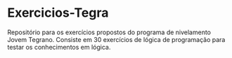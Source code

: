 # Exercicios-Tegra
Repositório para os exercícios propostos do programa de nivelamento Jovem Tegrano.
Consiste em 30 exercícios de lógica de programação para testar os conhecimentos em lógica.

